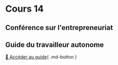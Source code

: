 # Cours 14

## Conférence sur l'entrepreneuriat


## Guide du travailleur autonome
[📁 Accéder au guide](https://cmontmorency365-my.sharepoint.com/:b:/g/personal/lora_boisvert_cmontmorency_qc_ca/Edg24C6YapVOiRO9agjLVsoBkFHpwhdj7osLAUoZNOf7jA?e=VFV52N){ .md-button }

